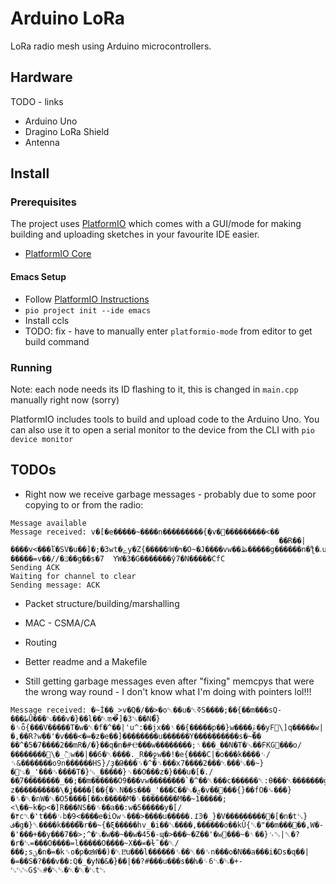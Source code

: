 # Arduino LoRa

LoRa radio mesh using Arduino microcontrollers.

## Hardware

TODO - links

* Arduino Uno
* Dragino LoRa Shield
* Antenna

## Install

### Prerequisites

The project uses [PlatformIO](https://docs.platformio.org/en/latest/integration/ide/index.html) which comes with a GUI/mode for making building and uploading sketches in your favourite IDE easier.

* [PlatformIO Core](https://docs.platformio.org/en/latest/core/index.html#piocore)

#### Emacs Setup

* Follow [PlatformIO Instructions](https://docs.platformio.org/en/latest/integration/ide/emacs.html#integration)
* `pio project init --ide emacs`
* Install ccls
* TODO: fix - have to manually enter `platformio-mode` from editor to get build command

### Running

Note: each node needs its ID flashing to it, this is changed in `main.cpp` manually right now (sorry)

PlatformIO includes tools to build and upload code to the Arduino Uno. You can also use it to open a serial monitor to the device from the CLI with `pio device monitor` 

## TODOs

* Right now we receive garbage messages - probably due to some poor copying to or from the radio:
```
Message available
Message received: v�[�e�����~����n���������{ܻ�v�߻���������<��
                                                            ��R��|����v<���ľ�SV�u��]�;�3wt�ݻy�Z{�����וW�ߤ�O~�J����vw��ڟ�����g������n�ƪ�ۦu�ھ�/�����=v��//�ݿ��g��s�7	YW�3�G�������ŷ7�N�����CfC
Sending ACK
Waiting for channel to clear
Sending message: ACK
```

* Packet structure/building/marshalling
* MAC - CSMA/CA
* Routing
* Better readme and a Makefile

* Still getting garbage messages even after "fixing" memcpys that were the wrong way round - I don't know what I'm doing with pointers lol!!!

```
Message received: �~Ǐ��_>v�Q�/��>�o␡��u�␡ߧS����;��{��m���sQ-���طǛ���␖���v�}��l��␇m�͒]�3␛��Nޯ�}�␎ȫ{���V�����T�w�␡�f�^��|'u^:��jx��␏��{�����p��}w����ݝ��yF\]q�����w|�,��R?w��'�v���<�=�z�e��]��������u������Y����������s�~��
��^�5�7����2��mR�/�}��q�n�#Ҽ���w��������;␏���_��N�T�␘��FKG׉���o/��������\ٰ�_߫w��|��6�␡����._R��ջw��!�e{����Ϲ|�o���k����␋/␟&�������o9n������HS}/ҙ�Թ���␟�^�␝���x7����2���␡���␖��~}�׾␗�_'���␝����T�}␛_�����}␟��O���z�}���u�[�./��֥7��������_��;��m������O9���vw��������`�^��␡���c������␡:Ɵ���␇�������g���������׆z����������\�ʝ����[��{�␡N��s���_'���C��␁�ݼ�v��޾���{}��fO�␙���}�␞�␡�nW�␛�O5����[��x�����M�␜��������M��~1�����;<\��~k�p<�]R���NS��␎��a��:w�5�����y�[/�۴c␡�'t���␜b�9<����e�iOw␝���>����u�����.߁Ͽ�_}�V���������׿�[�n�t␖}ڤ�g�}␡����k����֟�r��~{�ξ�����hv_�i��␖����,������o��kÛ{␔�"��m���׮��,W�-�'���+��y���7��>;^�␗�w��~��w�45�-պ�>���~�Z��'�w׏���~�␏��}␜␓|␡�?�r�␖=���O����=l�����O����~X��=�ɫ˜��␡/���;sؿ�n�=�k␞o�p�œW��)�␡Eͫu���l������␞��␡��␞n���o�N��a���i�Ds�q��|�=��S�?���v��:Q�_�yN�&�}��|��?#���u���s��ƕ�␌6␂�␁�+-␃␃␄G$␀#�␀␂�␇�␇�␃t␂
```

